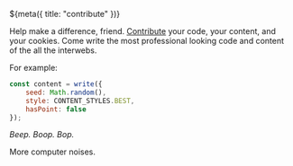 ${meta({
	title: "contribute"
})}

Help make a difference, friend. [Contribute](https://github.com/svidgen/www.thepointless.com) your code, your content, and your cookies. Come write the most professional looking code and content of the all the interwebs.

For example:

```js
const content = write({
	seed: Math.random(),
	style: CONTENT_STYLES.BEST,
	hasPoint: false
});
```

*Beep. Boop. Bop.*

More computer noises.